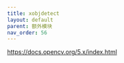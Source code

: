 ```yaml
---
title: xobjdetect
layout: default
parent: 额外模块
nav_order: 56
---
```


https://docs.opencv.org/5.x/index.html